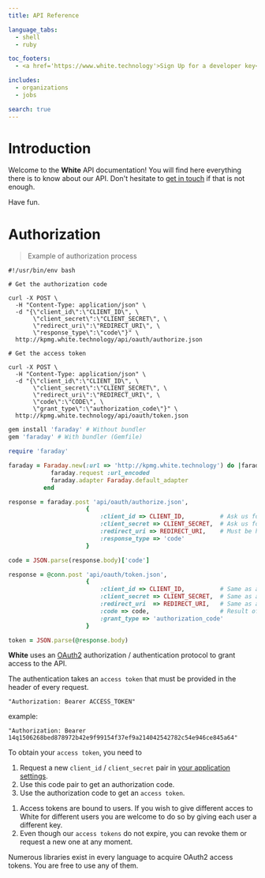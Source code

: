 ```yaml
---
title: API Reference

language_tabs:
  - shell
  - ruby

toc_footers:
  - <a href='https://www.white.technology'>Sign Up for a developer key</a>

includes:
  - organizations
  - jobs

search: true
---
```


<!---
  - contacts
  - items
  - invoices
  - vats
  - currencies
  - countries
  - languages
  - white_scans
  - errors
--->

# Introduction

Welcome to the **White** API documentation! You will find here everything there is to know about our API. Don't hesitate to [get in touch](mailto:support@white.eu.com) if that is not enough.

Have fun.

# Authorization

> Example of authorization process

```shell
#!/usr/bin/env bash

# Get the authorization code

curl -X POST \
  -H "Content-Type: application/json" \
  -d "{\"client_id\":\"CLIENT_ID\", \
       \"client_secret\":\"CLIENT_SECRET\", \
       \"redirect_uri\":\"REDIRECT_URI\", \
       \"response_type\":\"code\"}" \
  http://kpmg.white.technology/api/oauth/authorize.json

# Get the access token

curl -X POST \
  -H "Content-Type: application/json" \
  -d "{\"client_id\":\"CLIENT_ID\", \
       \"client_secret\":\"CLIENT_SECRET\", \
       \"redirect_uri\":\"REDIRECT_URI\", \
       \"code\":\"CODE\", \
       \"grant_type\":\"authorization_code\"}" \
  http://kpmg.white.technology/api/oauth/token.json
```


```ruby
gem install 'faraday' # Without bundler
gem 'faraday' # With bundler (Gemfile)

require 'faraday'

faraday = Faraday.new(:url => 'http://kpmg.white.technology') do |faraday|
            faraday.request :url_encoded
            faraday.adapter Faraday.default_adapter
          end

response = faraday.post 'api/oauth/authorize.json',
                      {
                          :client_id => CLIENT_ID,          # Ask us for yours
                          :client_secret => CLIENT_SECRET,  # Ask us for yours
                          :redirect_uri => REDIRECT_URI,    # Must be https/ssl!
                          :response_type => 'code'
                      }

code = JSON.parse(response.body)['code']

response = @conn.post 'api/oauth/token.json',
                      {
                          :client_id => CLIENT_ID,          # Same as above
                          :client_secret => CLIENT_SECRET,  # Same as above
                          :redirect_uri  => REDIRECT_URI,   # Same as above
                          :code => code,                    # Result of previous request
                          :grant_type => 'authorization_code'
                      }

token = JSON.parse(@response.body)

```

**White** uses an [OAuth2](http://oauth.net/2/) authorization / authentication protocol to grant access to the API.

The authentication takes an `access token` that must be provided in the header of every request.

`
 "Authorization: Bearer ACCESS_TOKEN"
`

example:

`
 "Authorization: Bearer 14q1506268bed878972b42e9f99154f37ef9a214042542782c54e946ce845a64"
`

To obtain your `access token`, you need to

  1. Request a new `client_id` / `client_secret` pair in [your application settings](https://app.white.technology/application/settings/api).
  2. Use this code pair to get an authorization code.
  3. Use the authorization code to get an `access token`.

<aside class="notice">
<ol>
 <li>Access tokens are bound to users. If you wish to give different acces to <bold>White</bold> for different users you are welcome to do so by giving each user a different key.</li>
 <li>Even though our <code>access tokens</code> do not expire, you can revoke them or request a new one at any moment.</li>
<ol>
</aside>

Numerous libraries exist in every language to acquire OAuth2 access tokens. You are free to use any of them.
